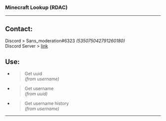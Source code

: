### Minecraft Lookup (RDAC) 

-------------
  
## __Contact:__  
Discord > Sans_moderation#6323 *(535075042791260180)*  
Discord Server > [link](https://discord.gg/KnekBfkEM5)
## __Use:__  

* > Get uuid  
*(from username)*
*  > Get username  
*(from uuid)*
*  > Get username history  
*(from username)*

-------------